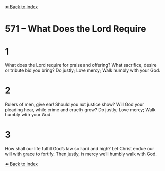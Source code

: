 [⬅️ Back to index](../README.md)

# 571 – What Does the Lord Require


# 1
What does the Lord require for praise and offering?
What sacrifice, desire or tribute bid you bring?
Do justly; Love mercy; Walk humbly with your God.

# 2
Rulers of men, give ear! Should you not justice show?
Will God your pleading hear, while crime and cruelty grow?
Do justly; Love mercy; Walk humbly with your God.

# 3
How shall our life fulfill God’s law so hard and high?
Let Christ endue our will with grace to fortify.
Then justly, in mercy we’ll humbly walk with God.

[⬅️ Back to index](../README.md)
